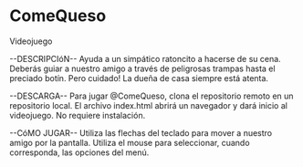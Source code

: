 # ComeQueso
Videojuego 

--DESCRIPCIóN--
Ayuda a un simpático ratoncito a hacerse de su cena. Deberás guiar a nuestro amigo a través de peligrosas trampas hasta el preciado botín. Pero cuidado! La dueña de casa siempre está atenta. 

--DESCARGA--
Para jugar @ComeQueso, clona el repositorio remoto en un repositorio local. El archivo index.html abrirá un navegador y dará inicio al videojuego. No requiere instalación.

--CóMO JUGAR--
Utiliza las flechas del teclado para mover a nuestro amigo por la pantalla. Utiliza el mouse para seleccionar, cuando corresponda, las opciones del menú.
